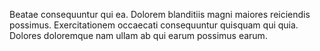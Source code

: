 Beatae consequuntur qui ea. Dolorem blanditiis magni maiores reiciendis possimus. Exercitationem occaecati consequuntur quisquam qui quia. Dolores doloremque nam ullam ab qui earum possimus earum.